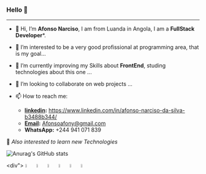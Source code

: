 
### Hello 👋
_____________

- 👋 Hi, I’m **Afonso Narciso**, I am from Luanda in Angola, I am a **FullStack Developer***.
- 👀 I’m interested to be a very good profissional at programming area, that is my goal...
- 🌱 I’m currently improving my Skills about **FrontEnd**, studing technologies about this one ...
- 💞️ I’m looking to collaborate on web projects ...
  
- 📫 How to reach me:
  * **<a href="https://www.linkedin.com/in/afonso-narciso-da-silva-b3488b344/">linkedin</a>:** https://www.linkedin.com/in/afonso-narciso-da-silva-b3488b344/
  * **<a href="https://mail.google.com/mail/u/0/#inbox?compose=GTvVlcSDZqncCFfSlPxGSKcPWtpfwfGgHBRTmSBgBlkpcZQdNlzRSGMzfKqDpbCDZPDbsnRwpVJGf">Email</a>:** Afonsoafony@gmail.com
  * **WhatsApp:** +244 941 071 839
    
🔭 *Also interested to learn new Technologies*

<div>
  
![Anurag's GitHub stats](https://github-readme-stats.vercel.app/api?username=AfonsoAfony&show_icons=true&theme=radical)
</div>

<div">
<img src="https://cdn.jsdelivr.net/gh/devicons/devicon@latest/icons/php/php-original.svg" width="5%">
<img src="https://cdn.jsdelivr.net/gh/devicons/devicon@latest/icons/javascript/javascript-original.svg" width="5%">
<img src="https://cdn.jsdelivr.net/gh/devicons/devicon@latest/icons/html5/html5-plain-wordmark.svg" width="5%" />
<img src="https://cdn.jsdelivr.net/gh/devicons/devicon@latest/icons/css3/css3-plain-wordmark.svg" width="5%" />
<img src="https://cdn.jsdelivr.net/gh/devicons/devicon@latest/icons/bootstrap/bootstrap-original.svg" width="5%" />
<img src="https://cdn.jsdelivr.net/gh/devicons/devicon@latest/icons/nodejs/nodejs-original-wordmark.svg" width=5%/>

</div
